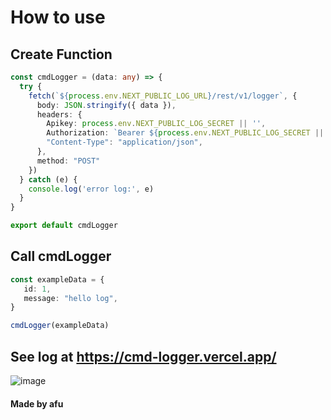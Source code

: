 # How to use

## Create Function
```typescript
const cmdLogger = (data: any) => {
  try {
    fetch(`${process.env.NEXT_PUBLIC_LOG_URL}/rest/v1/logger`, {
      body: JSON.stringify({ data }),
      headers: {
        Apikey: process.env.NEXT_PUBLIC_LOG_SECRET || '',
        Authorization: `Bearer ${process.env.NEXT_PUBLIC_LOG_SECRET || ''}`,
        "Content-Type": "application/json",
      },
      method: "POST"
    })
  } catch (e) {
    console.log('error log:', e)
  }
}

export default cmdLogger
```


## Call cmdLogger
```typescript
const exampleData = {
   id: 1,
   message: "hello log",
}

cmdLogger(exampleData)
```

## See log at https://cmd-logger.vercel.app/

![image](https://github.com/user-attachments/assets/6db322ca-cc1c-4e6d-9871-eaacf2a4fa2e)


#### Made by afu
